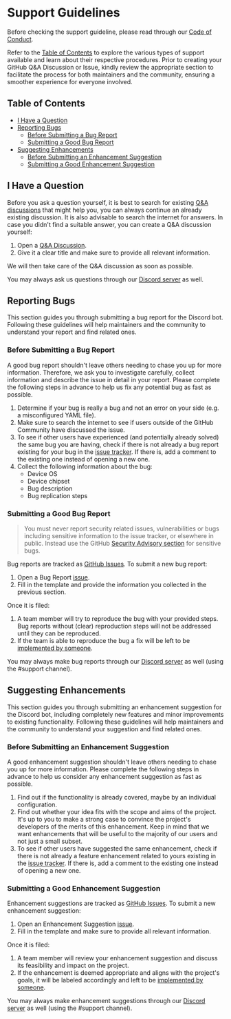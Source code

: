 # Support Guidelines <!-- omit in toc -->

Before checking the support guideline, please read through our [Code of Conduct](https://github.com/paperback-community/registry-manager?tab=coc-ov-file#readme).

Refer to the [Table of Contents](#table-of-contents) to explore the various types of support available and learn about their respective procedures. Prior to creating your GitHub Q&A Discussion or Issue, kindly review the appropriate section to facilitate the process for both maintainers and the community, ensuring a smoother experience for everyone involved.

## Table of Contents <!-- omit in toc -->

-   [I Have a Question](#i-have-a-question)
-   [Reporting Bugs](#reporting-bugs)
    -   [Before Submitting a Bug Report](#before-submitting-a-bug-report)
    -   [Submitting a Good Bug Report](#submitting-a-good-bug-report)
-   [Suggesting Enhancements](#suggesting-enhancements)
    -   [Before Submitting an Enhancement Suggestion](#before-submitting-an-enhancement-suggestion)
    -   [Submitting a Good Enhancement Suggestion](#submitting-a-good-enhancement-suggestion)

## I Have a Question

Before you ask a question yourself, it is best to search for existing [Q&A discussions](https://github.com/paperback-community/registry-manager/discussions/categories/q-a) that might help you, you can always continue an already existing discussion. It is also advisable to search the internet for answers. In case you didn't find a suitable answer, you can create a Q&A discussion yourself:

1. Open a [Q&A Discussion](https://github.com/paperback-community/registry-manager/discussions/new?category=q-a).
2. Give it a clear title and make sure to provide all relevant information.

We will then take care of the Q&A discussion as soon as possible.

You may always ask us questions through our [Discord server](https://discord.gg/netsky-s-basement-965890377896845352) as well.

## Reporting Bugs

This section guides you through submitting a bug report for the Discord bot. Following these guidelines will help maintainers and the community to understand your report and find related ones.

### Before Submitting a Bug Report

A good bug report shouldn't leave others needing to chase you up for more information. Therefore, we ask you to investigate carefully, collect information and describe the issue in detail in your report. Please complete the following steps in advance to help us fix any potential bug as fast as possible.

1. Determine if your bug is really a bug and not an error on your side (e.g. a misconfigured YAML file).
2. Make sure to search the internet to see if users outside of the GitHub Community have discussed the issue.
3. To see if other users have experienced (and potentially already solved) the same bug you are having, check if there is not already a bug report existing for your bug in the [issue tracker](https://github.com/paperback-community/registry-manager/issues?q=is%3Aissue+is%3Aopen+label%3Aunconfirmed-bug+label%3Abug). If there is, add a comment to the existing one instead of opening a new one.
4. Collect the following information about the bug:
    - Device OS
    - Device chipset
    - Bug description
    - Bug replication steps

### Submitting a Good Bug Report

> You must never report security related issues, vulnerabilities or bugs including sensitive information to the issue tracker, or elsewhere in public. Instead use the GitHub [Security Advisory section](https://github.com/paperback-community/registry-manager/security/advisories) for sensitive bugs.

Bug reports are tracked as [GitHub Issues](https://github.com/paperback-community/registry-manager/issues). To submit a new bug report:

1. Open a Bug Report [issue](https://github.com/paperback-community/registry-manager/issues/new?template=bug.yaml).
2. Fill in the template and provide the information you collected in the previous section.

Once it is filed:

1. A team member will try to reproduce the bug with your provided steps. Bug reports without (clear) reproduction steps will not be addressed until they can be reproduced.
2. If the team is able to reproduce the bug a fix will be left to be [implemented by someone](https://github.com/paperback-community/registry-manager/blob/master/.github/CONTRIBUTING.md).

You may always make bug reports through our [Discord server](https://discord.gg/netsky-s-basement-965890377896845352) as well (using the #support channel).

## Suggesting Enhancements

This section guides you through submitting an enhancement suggestion for the Discord bot, including completely new features and minor improvements to existing functionality. Following these guidelines will help maintainers and the community to understand your suggestion and find related ones.

### Before Submitting an Enhancement Suggestion

A good enhancement suggestion shouldn't leave others needing to chase you up for more information. Please complete the following steps in advance to help us consider any enhancement suggestion as fast as possible.

1. Find out if the functionality is already covered, maybe by an individual configuration.
2. Find out whether your idea fits with the scope and aims of the project. It's up to you to make a strong case to convince the project's developers of the merits of this enhancement. Keep in mind that we want enhancements that will be useful to the majority of our users and not just a small subset.
3. To see if other users have suggested the same enhancement, check if there is not already a feature enhancement related to yours existing in the [issue tracker](https://github.com/paperback-community/registry-manager/issues?q=label%3Aenhancement). If there is, add a comment to the existing one instead of opening a new one.

### Submitting a Good Enhancement Suggestion

Enhancement suggestions are tracked as [GitHub Issues](https://github.com/paperback-community/registry-manager/issues). To submit a new enhancement suggestion:

1. Open an Enhancement Suggestion [issue](https://github.com/paperback-community/registry-manager/issues/new?template=enhancement).
2. Fill in the template and make sure to provide all relevant information.

Once it is filed:

1. A team member will review your enhancement suggestion and discuss its feasibility and impact on the project.
2. If the enhancement is deemed appropriate and aligns with the project's goals, it will be labeled accordingly and left to be [implemented by someone](https://github.com/paperback-community/registry-manager/blob/master/.github/CONTRIBUTING.md).

You may always make enhancement suggestions through our [Discord server](https://discord.gg/netsky-s-basement-965890377896845352) as well (using the #support channel).

